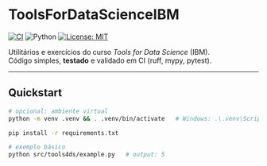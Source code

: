 # ToolsForDataScienceIBM

[![CI](https://github.com/mendron/ToolsForDataScienceIBM/actions/workflows/ci.yml/badge.svg)](https://github.com/mendron/ToolsForDataScienceIBM/actions)
![Python](https://img.shields.io/badge/Python-3.10%2B-blue)
[![License: MIT](https://img.shields.io/badge/License-MIT-informational.svg)](LICENSE)

Utilitários e exercícios do curso *Tools for Data Science* (IBM).  
Código simples, **testado** e validado em CI (ruff, mypy, pytest).

---

## Quickstart
```bash
# opcional: ambiente virtual
python -m venv .venv && . .venv/bin/activate   # Windows: .\.venv\Scripts\Activate.ps1

pip install -r requirements.txt

# exemplo básico
python src/tools4ds/example.py   # output: 5